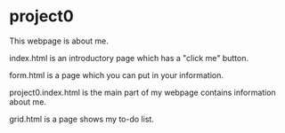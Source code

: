 # project0
<p>This webpage is about me.</p>
<p>index.html is an introductory page which has a "click me" button.</p>
<p>form.html is a page which you can put in your information.</p>
<p>project0.index.html is the main part of my webpage contains information about me.</p>
<p>grid.html is a page shows my to-do list.</p>
